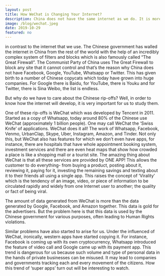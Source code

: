 ```yaml
---
layout: post
title: How WeChat is Changing Your Internet?
description: China does not have the same internet as we do. It is more of an ‘intranet’,  
image: /blog/wechat.jpeg
date: 2019-10-29
featured: no
---
```


in contrast to the internet that we use. The Chinese government has walled the internet in China from the rest of the world with the help of an incredibly complex system of filters and blocks which is also famously called “The Great Firewall”. The Communist Party of China uses The Great Firewall to block any site that it cannot control and that’s the reason why China does not have Facebook, Google, YouTube, Whatsapp or Twitter. This has given birth to a number of Chinese copycats which today have grown into huge companies. For Google there is Baidu, for YouTube, there is Youku and for Twitter, there is Sina Weibo, the list is endless. 

But why do we have to care about the Chinese rip-offs? Well, in order to know how the internet will develop, it is very important for us to study them. 

One of these rip-offs is WeChat which was developed by Tencent in 2011. Started as a copy of Whatsapp, today around 80% of the Chinese use WeChat (approximately 1 billion people). One may call WeChat the ‘Swiss Knife’ of applications. WeChat does it all! The work of Whatsapp, Facebook, Venmo, UrbanClap, Skype, Uber, Instagram, Amazon, and Tinder. Not only this, but WeChat also has features for which we don’t even have apps, for instance, there are hospitals that have whole appointment booking system, investment services and there are even heat maps that show how crowded a place is like a shopping mall or a tourist site. The amazing thing about WeChat is that all these services are provided by ONE APP! This allows the customer to do everything- from buying a product, posting about it, reviewing it, paying for it, investing the remaining savings and texting about it to their friends all using a single app. This raises the concept of ‘Virality’ which is the tendency of an image, video, or piece of information to be circulated rapidly and widely from one Internet user to another; the quality or fact of being viral. 

The amount of data generated from WeChat is more than the data generated by Google, Facebook, and Amazon together. This data is gold for the advertisers. But the problem here is that this data is used by the Chinese government for various purposes, often leading to Human Rights violations.

Similar problems have also started to arise for us. Under the influenced of WeChat, ironically, western apps have started copying it. For instance, Facebook is coming up with its own cryptocurrency, Whatsapp introduced the feature of video call and Google came up with its payment app. This trend is dangerous for us because such volume and type of personal data in the hands of private businesses can be misused. It may lead to companies and governments tracking each and every movement of the citizens. How this trend of ‘super apps’ turn out will be interesting to watch.

